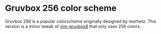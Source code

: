 # Gruvbox 256 color scheme

Gruvbox 256 is a popular colorscheme originally designed by morhetz. This
version is a minor tweak of
[vim-gruvbox8](https://github.com/lifepillar/vim-gruvbox8) that only uses 256
colors.

